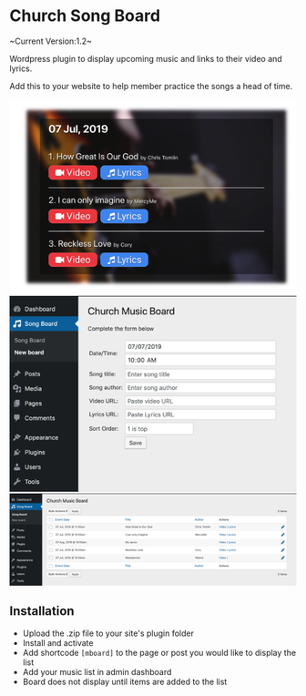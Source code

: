 # Church Song Board
~Current Version:1.2~

Wordpress plugin to display upcoming music and links to their 
video and lyrics.

Add this to your website to help member practice the songs a head 
of time.

![img](img/screenshot.png)
![img](img/screenshot1.png)
![img](img/screenshot2.png)

## Installation

- Upload the .zip file to your site's plugin folder
- Install and activate
- Add shortcode `[mboard]` to the page or post you would like to display the list
- Add your music list in admin dashboard
- Board does not display until items are added to the list
